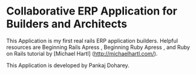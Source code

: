 # Collaborative ERP Application for Builders and Architects

This Application is my first real rails ERP application builders.
Helpful resources are Beginning Rails Apress , Beginning Ruby Apress , and Ruby on Rails tutorial by [Michael Hartl] (http://michaelhartl.com/).


This Application is developed by Pankaj Doharey.



